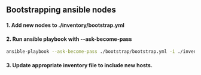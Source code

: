 ## Bootstrapping ansible nodes

#### 1. Add new nodes to ./inventory/bootstrap.yml

#### 2. Run ansible playbook with --ask-become-pass

```bash
ansible-playbook --ask-become-pass ./bootstrap/bootstrap.yml -i ./inventory/bootstrap.yml
```

#### 3. Update appropriate inventory file to include new hosts.